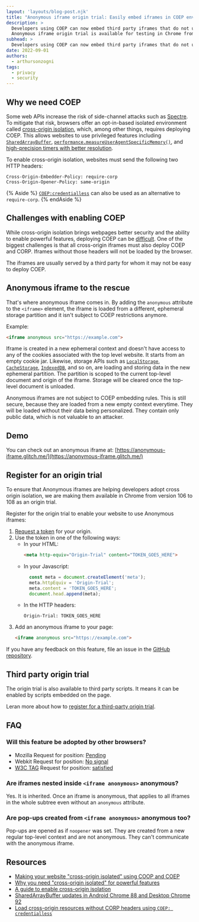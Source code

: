 ```yaml
---
layout: 'layouts/blog-post.njk'
title: "Anonymous iframe origin trial: Easily embed iframes in COEP environments"
description: >
  Developers using COEP can now embed third party iframes that do not use COEP themselves.
  Anonymous iframe origin trial is available for testing in Chrome from version 106 to 108.
subhead: >
  Developers using COEP can now embed third party iframes that do not use COEP themselves.
date: 2022-09-01
authors:
  - arthursonzogni
tags:
  - privacy
  - security
---
```


## Why we need COEP

Some web APIs increase the risk of side-channel attacks such as
[Spectre](https://en.wikipedia.org/wiki/Spectre_(security_vulnerability)). To
mitigate that risk, browsers offer an opt-in-based isolated environment called
[cross-origin isolation](https://web.dev/coop-coep/), which, among other things,
requires deploying COEP. This allows websites to use privileged features
including
[`SharedArrayBuffer`](/blog/enabling-shared-array-buffer/),
[`performance.measureUserAgentSpecificMemory()`](https://web.dev/monitor-total-page-memory-usage/),
and
[high-precision timers with better resolution](/blog/cross-origin-isolated-hr-timers/).

To enable cross-origin isolation, websites must send the following two HTTP
headers:

```text
Cross-Origin-Embedder-Policy: require-corp
Cross-Origin-Opener-Policy: same-origin
```
{% Aside %}
[`COEP:credentialless`](/blog/coep-credentialless-origin-trial/#credentialless-to-the-rescue) can also be used as an alternative to `require-corp`.
{% endAside %}

## Challenges with enabling COEP

While cross-origin isolation brings webpages better security and the ability to
enable powerful features, deploying COEP can be
[difficult](https://web.dev/cross-origin-isolation-guide/). One of the biggest
challenges is that all cross-origin iframes must also deploy COEP and CORP.
Iframes without those headers will not be loaded by the browser.

The iframes are usually served by a third party for whom it may not be easy to
deploy COEP.

## Anonymous iframe to the rescue

That's where anonymous iframe comes in. By adding the `anonymous` attribute to
the `<iframe>` element, the iframe is loaded from a different, ephemeral storage
partition and it isn't subject to COEP restrictions anymore.

Example:

```html
<iframe anonymous src="https://example.com">
```

Iframe is created in a new ephemeral context and doesn't have access to any of
the cookies associated with the top level website. It starts from an empty
cookie jar. Likewise, storage APIs such as
[`LocalStorage`](https://developer.mozilla.org/docs/Web/API/Window/localStorage),
[`CacheStorage`](https://developer.mozilla.org/docs/Web/API/CacheStorage),
[`IndexedDB`](https://developer.mozilla.org/docs/Web/API/IndexedDB_API), and so
on, are loading and storing data in the new ephemeral partition. The partition
is scoped to the current top-level document and origin of the iframe. Storage
will be cleared once the top-level document is unloaded.

Anonymous iframes are not subject to COEP embedding rules. This is still
secure, because they are loaded from a new empty context everytime. They will be
loaded without their data being personalized. They contain only public data,
which is not valuable to an attacker.

## Demo

You can check out an anonymous iframe at:
[https://anonymous-iframe.glitch.me/](https://anonymous-iframe.glitch.me/)

## Register for an origin trial

To ensure that Anonymous iframes are helping developers adopt cross origin
isolation, we are making them available in Chrome from version 106 to 108 as an
origin trial.

Register for the origin trial to enable your website to use Anonymous
iframes:

1.  [Request a token](/origintrials/#/view_trial/2518638091606949889)
    for your origin.
1.  Use the token in one of the following ways:
    -  In your HTML:      
        ```html
        <meta http-equiv="Origin-Trial" content="TOKEN_GOES_HERE">
        ```
    -  In your Javascript:
        ```js
          const meta = document.createElement('meta');
          meta.httpEquiv = 'Origin-Trial';
          meta.content = 'TOKEN_GOES_HERE';
          document.head.append(meta);
        ```
    -  In the HTTP headers:
        ```text
        Origin-Trial: TOKEN_GOES_HERE
        ```
1.  Add an anonymous iframe to your page:
      ```html
      <iframe anonymous src="https://example.com">
      ```

If you have any feedback on this feature, file an issue in the [GitHub
repository](https://github.com/WICG/anonymous-iframe).

## Third party origin trial

The origin trial is also available to third party scripts. It means it can be
enabled by scripts embedded on the page.

Leran more about how to
[register for a third-party origin trial](/docs/web-platform/third-party-origin-trials/#register-for-a-third-party-origin-trial).


## FAQ

### Will this feature be adopted by other browsers?

-   Mozilla Request for position:
    [Pending](https://github.com/mozilla/standards-positions/issues/628)
-   Webkit Request for position:
    [No signal](https://lists.webkit.org/pipermail/webkit-dev/2022-April/032205.html)
-   [W3C TAG](https://www.w3.org/2001/tag/) Request for position:
    [satisfied](https://github.com/w3ctag/design-reviews/issues/639)

### Are iframes nested inside `<iframe anonymous>` anonymous?

Yes. It is inherited. Once an iframe is anonymous, that applies to all iframes
in the whole subtree even without an `anonymous` attribute.

### Are pop-ups created from `<iframe anonymous>` anonymous too?

Pop-ups are opened as if `noopener` was set. They are created from a new
regular top-level context and are not anonymous. They can't communicate with the
anonymous iframe.

## Resources

-   [Making your website "cross-origin isolated" using COOP and COEP](https://web.dev/coop-coep/)
-   [Why you need "cross-origin isolated" for powerful features](https://web.dev/why-coop-coep/)
-   [A guide to enable cross-origin isolation](https://web.dev/cross-origin-isolation-guide/)
-   [SharedArrayBuffer updates in Android Chrome 88 and Desktop Chrome 92](/blog/enabling-shared-array-buffer/)
-   [Load cross-origin resources without CORP headers using `COEP: credentialless`](/blog/coep-credentialless-origin-trial/)